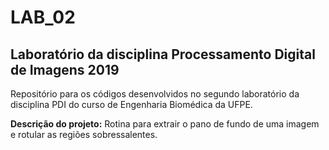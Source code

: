 # LAB_02
## **Laboratório da disciplina Processamento Digital de Imagens 2019**

Repositório para os códigos desenvolvidos no segundo laboratório da disciplina PDI do curso de Engenharia Biomédica da UFPE.

**Descrição do projeto:**
Rotina para extrair o pano de fundo de uma imagem e rotular as regiões sobressalentes.
